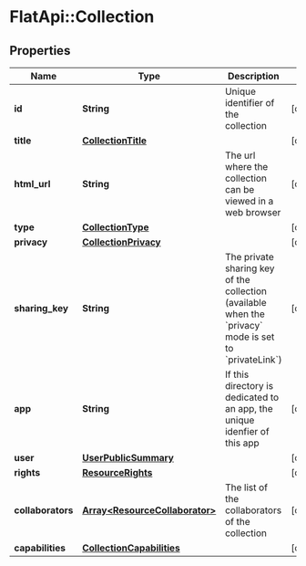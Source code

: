 # FlatApi::Collection

## Properties
Name | Type | Description | Notes
------------ | ------------- | ------------- | -------------
**id** | **String** | Unique identifier of the collection | [optional] 
**title** | [**CollectionTitle**](CollectionTitle.md) |  | [optional] 
**html_url** | **String** | The url where the collection can be viewed in a web browser | [optional] 
**type** | [**CollectionType**](CollectionType.md) |  | [optional] 
**privacy** | [**CollectionPrivacy**](CollectionPrivacy.md) |  | [optional] 
**sharing_key** | **String** | The private sharing key of the collection (available when the &#x60;privacy&#x60; mode is set to &#x60;privateLink&#x60;) | [optional] 
**app** | **String** | If this directory is dedicated to an app, the unique idenfier of this app | [optional] 
**user** | [**UserPublicSummary**](UserPublicSummary.md) |  | [optional] 
**rights** | [**ResourceRights**](ResourceRights.md) |  | [optional] 
**collaborators** | [**Array&lt;ResourceCollaborator&gt;**](ResourceCollaborator.md) | The list of the collaborators of the collection | [optional] 
**capabilities** | [**CollectionCapabilities**](CollectionCapabilities.md) |  | [optional] 


